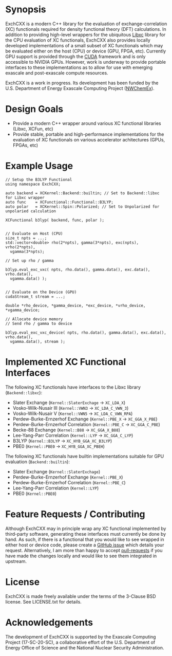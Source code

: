 # Synopsis

ExchCXX is a modern C++ library for the evaluation of exchange-correlation (XC)
functionals required for density functional theory (DFT) calculations. In
addition to providing high-level wrappers for the ubiquitous
[Libxc](https://www.tddft.org/programs/libxc) library for the CPU evaluation of
XC functionals, ExchCXX also provides locally developed implementations of a
small subset of XC functionals which may be evaluated either on the host (CPU)
or device (GPU, FPGA, etc). Currently GPU support is provided through the
[CUDA](https://docs.nvidia.com/cuda/cuda-c-programming-guide/index.html)
framework and is only accessible to NVIDIA GPUs. However, work is underway to
provide portable interfaces to these implementations as to allow for use with
emerging exascale and post-exascale compute resources. 


ExchCXX is a work in progress. Its development has been funded by the U.S.
Department of Energy Exascale Computing Project 
([NWChemEx](https://github.com/NWChemEx-Project)).

# Design Goals

* Provide a modern C++ wrapper around various XC functional libraries (Libxc, XCFun, etc)
* Provide stable, portable and high-performance implementations for the evaluation of XC functionals on various accelerator achitectures (GPUs, FPGAs, etc)


# Example Usage

```
// Setup the B3LYP Functional
using namespace ExchCXX;

auto backend = XCKernel::Backend::builtin; // Set to Backend::libxc for Libxc wrapper
auto func    = XCFunctional::Functional::B3LYP;
auto polar   = XCKernel::Spin::Polarized; // Set to Unpolarized for unpolaried calculation

XCFunctional b3lyp( backend, func, polar );


// Evaluate on Host (CPU)
size_t npts = ...;
std::vector<double> rho(2*npts), gamma(3*npts), exc(npts), vrho(2*npts), 
  vgamma(3*npts);

// Set up rho / gamma

b3lyp.eval_exc_vxc( npts, rho.data(), gamma.data(), exc.data(), vrho.data(),
  vgamma.data() );


// Evaluate on the Device (GPU)
cudaStream_t stream = ...;

double *rho_device, *gamma_device, *exc_device, *vrho_device, *vgamma_device;

// Allocate device memory
// Send rho / gamma to device

b3lyp.eval_exc_vxc_device( npts, rho.data(), gamma.data(), exc.data(), vrho.data(),
  vgamma.data(), stream );

```


# Implemented XC Functional Interfaces

The following XC functionals have interfaces to the Libxc library (`Backend::libxc`):
* Slater Exchange (`Kernel::SlaterExchage` -> `XC_LDA_X`)
* Vosko-Wilk-Nusair III (`Kernel::VWN3` -> `XC_LDA_C_VWN_3`)
* Vosko-Wilk-Nusair V   (`Kernel::VWN5` -> `XC_LDA_C_VWN_RPA`)
* Perdew-Burke-Ernzerhof Exchange    (`Kernel::PBE_X` -> `XC_GGA_X_PBE`)
* Perdew-Burke-Ernzerhof Correlation (`Kernel::PBE_C` -> `XC_GGA_C_PBE`)
* Becke-88 Exchange (`Kernel::B88` -> `XC_GGA_X_B88`)
* Lee-Yang-Parr Correlation (`Kernel::LYP` -> `XC_GGA_C_LYP`)
* B3LYP (`Kernel::B3LYP` -> `XC_HYB_GGA_XC_B3LYP`)
* PBE0 (`Kernel::PBE0` -> `XC_HYB_GGA_XC_PBEH`)

The following XC functionals have builtin implementations suitable for GPU
evaluation (`Backend::builtin`):
* Slater Exchange (`Kernel::SlaterExchage`)
* Perdew-Burke-Ernzerhof Exchange    (`Kernel::PBE_X`)
* Perdew-Burke-Ernzerhof Correlation (`Kernel::PBE_C`)
* Lee-Yang-Parr Correlation (`Kernel::LYP`)
* PBE0 (`Kernel::PBE0`)


# Feature Requests / Contributing

Although ExchCXX may in principle wrap any XC functional implemented by third-party software,
generating these interfaces must currently be done by hand. As such, if there is a functional
that you would like to see wrapped in either host or device code, please create a [GitHub issue](https://github.com/wavefunction91/ExchCXX/issues)
which details your request. Alternatively, I am more than happy to accept [pull-requests](https://github.com/wavefunction91/ExchCXX/pulls) if
you have made the changes locally and would like to see them integrated in upstream.


# License

ExchCXX is made freely available under the terms of the 3-Clause BSD license. See
LICENSE.txt for details.

# Acknowledgements

The development of ExchCXX is supported by the Exascale Computing Project
(17-SC-20-SC), a collaborative effort of the U.S. Department of Energy Office
of Science and the National Nuclear Security Administration.

